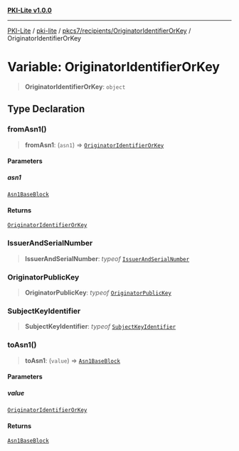 [**PKI-Lite v1.0.0**](../../../../../README.md)

---

[PKI-Lite](../../../../../README.md) / [pki-lite](../../../../README.md) / [pkcs7/recipients/OriginatorIdentifierOrKey](../README.md) / OriginatorIdentifierOrKey

# Variable: OriginatorIdentifierOrKey

> **OriginatorIdentifierOrKey**: `object`

## Type Declaration

### fromAsn1()

> **fromAsn1**: (`asn1`) => [`OriginatorIdentifierOrKey`](../type-aliases/OriginatorIdentifierOrKey.md)

#### Parameters

##### asn1

[`Asn1BaseBlock`](../../../../core/PkiBase/type-aliases/Asn1BaseBlock.md)

#### Returns

[`OriginatorIdentifierOrKey`](../type-aliases/OriginatorIdentifierOrKey.md)

### IssuerAndSerialNumber

> **IssuerAndSerialNumber**: _typeof_ [`IssuerAndSerialNumber`](../../../IssuerAndSerialNumber/classes/IssuerAndSerialNumber.md)

### OriginatorPublicKey

> **OriginatorPublicKey**: _typeof_ [`OriginatorPublicKey`](../../OriginatorPublicKey/classes/OriginatorPublicKey.md)

### SubjectKeyIdentifier

> **SubjectKeyIdentifier**: _typeof_ [`SubjectKeyIdentifier`](../../../../keys/SubjectKeyIdentifier/classes/SubjectKeyIdentifier.md)

### toAsn1()

> **toAsn1**: (`value`) => [`Asn1BaseBlock`](../../../../core/PkiBase/type-aliases/Asn1BaseBlock.md)

#### Parameters

##### value

[`OriginatorIdentifierOrKey`](../type-aliases/OriginatorIdentifierOrKey.md)

#### Returns

[`Asn1BaseBlock`](../../../../core/PkiBase/type-aliases/Asn1BaseBlock.md)
